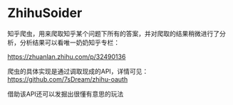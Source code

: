 # ZhihuSoider

知乎爬虫，用来爬取知乎某个问题下所有的答案，并对爬取的结果稍微进行了分析，分析结果可以看唯一奶奶知乎专栏：

https://zhuanlan.zhihu.com/p/32490136

爬虫的具体实现是通过调取现成的API，详情可见：https://github.com/7sDream/zhihu-oauth

借助该API还可以发掘出很懂有意思的玩法





